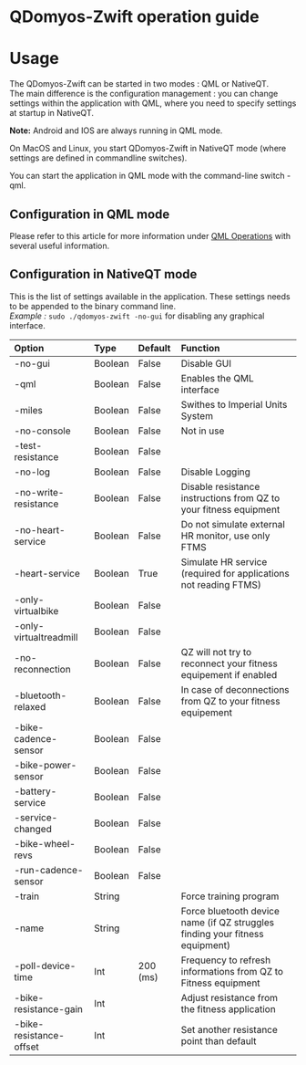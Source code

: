 # QDomyos-Zwift operation guide


# Usage

The QDomyos-Zwift can be started in two modes : QML or NativeQT.  
The main difference is the configuration management : you can change settings within the application with QML, where you need to specify settings at startup in NativeQT.

**Note:** Android and IOS are always running in QML mode.

On MacOS and Linux, you start QDomyos-Zwift in NativeQT mode (where settings are defined in commandline switches).

You can start the application in QML mode with the command-line switch -qml.

## Configuration in QML mode 
Please refer to this article for more information under [QML Operations](https://robertoviola.cloud/qdomyos-zwift-guide/) with several useful information.


## Configuration in NativeQT mode

This is the list of settings available in the application. These settings needs to be appended to the binary command line.  
*Example :* `sudo ./qdomyos-zwift -no-gui` for disabling any graphical interface.

| **Option**              | **Type** | **Default** | **Function**                                                                 |
|:------------------------|:---------|:------------|:-----------------------------------------------------------------------------|
| -no-gui                 | Boolean  | False       | Disable GUI                                                                  |
| -qml                    | Boolean  | False       | Enables the QML interface                                                    |
| -miles                  | Boolean  | False       | Swithes to Imperial Units System                                             |
| -no-console             | Boolean  | False       | Not in use                                                                   |
| -test-resistance        | Boolean  | False       |                                                                              |
| -no-log                 | Boolean  | False       | Disable Logging                                                              |
| -no-write-resistance    | Boolean  | False       | Disable resistance instructions from QZ to your fitness equipment            |
| -no-heart-service       | Boolean  | False       | Do not simulate external HR monitor, use only FTMS                           |
| -heart-service          | Boolean  | True        | Simulate HR service (required for applications not reading FTMS)             |
| -only-virtualbike       | Boolean  | False       |                                                                              |
| -only-virtualtreadmill  | Boolean  | False       |                                                                              |
| -no-reconnection        | Boolean  | False       | QZ will not try to reconnect your fitness equipement if enabled              |
| -bluetooth-relaxed      | Boolean  | False       | In case of deconnections from QZ to your fitness equipement                  |
| -bike-cadence-sensor    | Boolean  | False       |                                                                              |
| -bike-power-sensor      | Boolean  | False       |                                                                              |
| -battery-service        | Boolean  | False       |                                                                              |
| -service-changed        | Boolean  | False       |                                                                              |
| -bike-wheel-revs        | Boolean  | False       |                                                                              |
| -run-cadence-sensor     | Boolean  | False       |                                                                              |
| -train                  | String   |             | Force training program                                                       |
| -name                   | String   |             | Force bluetooth device name (if QZ struggles finding your fitness equipment) |
| -poll-device-time       | Int      | 200 (ms)    | Frequency to refresh informations from QZ to Fitness equipment               |
| -bike-resistance-gain   | Int      |             | Adjust resistance from the fitness application                               |
| -bike-resistance-offset | Int      |             | Set another resistance point than default                                    |




